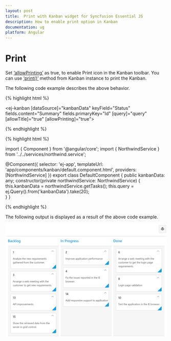 ```yaml
---
layout: post
title:  Print with Kanban widget for Syncfusion Essential JS
description: How to enable print option in Kanban
documentation: ug
platform: Angular
---
```


# Print

 Set [‘allowPrinting’](https://help.syncfusion.com/api/js/ejkanban#members:allowprinting) as true, to enable Print icon in the Kanban toolbar.  You can use [‘print()’](https://help.syncfusion.com/api/js/ejkanban#methods:print) method from Kanban instance to print the Kanban.

The following code example describes the above behavior.

{% highlight html %}

<ej-kanban [dataSource]="kanbanData" keyField="Status" fields.content="Summary" fields.primaryKey="Id" [query]="query" [allowTitle]="true" [allowPrinting]="true">
    <e-kanban-columns>
        <e-kanban-column key="Open" headerText="Backlog"></e-kanban-column>
        <e-kanban-column key="InProgress" headerText="In Progress"></e-kanban-column>
        <e-kanban-column key="Close" headerText="Done"></e-kanban-column>
    </e-kanban-columns>
</ej-kanban>

{% endhighlight %}

{% highlight html %}

import { Component } from '@angular/core';
import { NorthwindService } from '../../services/northwind.service';

@Component({
  selector: 'ej-app',
  templateUrl: 'app/components/kanban/default.component.html',
  providers: [NorthwindService]
})
export class DefaultComponent {
  public kanbanData: any;
    constructor(private northwindService: NorthwindService) {
        this.kanbanData = northwindService.getTasks();
        this.query = ej.Query().from('kanbanData').take(20);  
    }
}

{% endhighlight %}

The following output is displayed as a result of the above code example.

![](Printing_images/print_img1.png)


